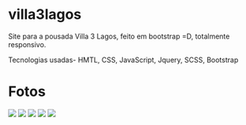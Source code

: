 # villa3lagos
Site para a pousada Villa 3 Lagos, feito em bootstrap =D, totalmente responsivo.

Tecnologias usadas- HMTL, CSS, JavaScript, Jquery, SCSS, Bootstrap

# Fotos
<img src="welcome.png">
<img src="main.png">
<img src="chales.png">
<img src="fotos.png">
<img src="menu.png">
